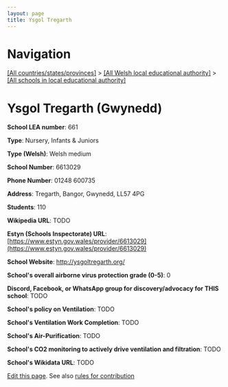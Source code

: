 ```yaml
---
layout: page
title: Ysgol Tregarth
---
```

# Navigation

[[All countries/states/provinces]](../../..) > [[All Welsh local educational authority]](../..) > [[All schools in local educational authority]](..)

# Ysgol Tregarth (Gwynedd)

**School LEA number**: 661

**Type**: Nursery, Infants & Juniors

**Type (Welsh)**: Welsh medium

**School Number**: 6613029

**Phone Number**: 01248 600735

**Address**: Tregarth, Bangor, Gwynedd, LL57 4PG

**Students**: 110

**Wikipedia URL**: TODO

**Estyn (Schools Inspectorate) URL**: [https://www.estyn.gov.wales/provider/6613029](https://www.estyn.gov.wales/provider/6613029)

**School Website**: http://ysgoltregarth.org/

**School's overall airborne virus protection grade (0-5)**: 0

**Discord, Facebook, or WhatsApp group for discovery/advocacy for THIS school**: TODO

**School's policy on Ventilation**: TODO

**School's Ventilation Work Completion**: TODO

**School's Air-Purification**: TODO

**School's CO2 monitoring to actively drive ventilation and filtration**: TODO

**School's Wikidata URL**: TODO




[Edit this page](https://github.com/VentilationProject/Wales/edit/prif/./Gwynedd/Ysgol_Tregarth.md). See also [rules for contribution](../../../contribution-rules/)
